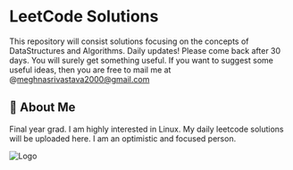 
# LeetCode Solutions

This repository will consist solutions focusing on the concepts of DataStructures and Algorithms.
Daily updates!
Please come back after 30 days.
You will surely get something useful.
If you want to suggest some useful ideas, then you are free to mail me at @meghnasrivastava2000@gmail.com


## 🚀 About Me 
Final year grad. 
I am highly interested in Linux.
My daily leetcode solutions will be uploaded here.
I am an optimistic and focused person.



![Logo](https://media.giphy.com/media/FlJbvchalNGPH6M43X/giphy.gif)  
